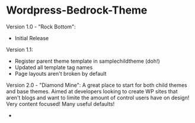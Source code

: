 Wordpress-Bedrock-Theme
=======================

Version 1.0 - "Rock Bottom":

+ Initial Release

Version 1.1:

+ Register parent theme template in samplechildtheme (doh!)
+ Updated all template tag names
+ Page layouts aren't broken by default


Version 2.0 - "Diamond Mine":
A great place to start for both child themes and base themes. Aimed at developers
looking to create WP sites that aren't blogs and want to limite the amount of control
users have on design! Very content focused! Many useful defaults!

+ 